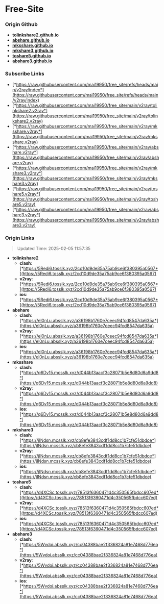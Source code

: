 # Free-Site

### Origin Github

- [**tolinkshare2.github.io**](https://github.com/tolinkshare2/tolinkshare2.github.io)
- [**abshare.github.io**](https://github.com/abshare/abshare.github.io)
- [**mksshare.github.io**](https://github.com/mksshare/mksshare.github.io)
- [**mkshare3.github.io**](https://github.com/mkshare3/mkshare3.github.io)
- [**toshare5.github.io**](https://github.com/toshare5/toshare5.github.io)
- [**abshare3.github.io**](https://github.com/abshare3/abshare3.github.io)

### Subscribe Links

- [*https://raw.githubusercontent.com/mai19950/free_site/refs/heads/main/v2ray/index*](https://raw.githubusercontent.com/mai19950/free_site/refs/heads/main/v2ray/index)
- [*https://raw.githubusercontent.com/mai19950/free_site/main/v2ray/tolinkshare2.v2ray*](https://raw.githubusercontent.com/mai19950/free_site/main/v2ray/tolinkshare2.v2ray)
- [*https://raw.githubusercontent.com/mai19950/free_site/main/v2ray/mksshare.v2ray*](https://raw.githubusercontent.com/mai19950/free_site/main/v2ray/mksshare.v2ray)
- [*https://raw.githubusercontent.com/mai19950/free_site/main/v2ray/abshare.v2ray*](https://raw.githubusercontent.com/mai19950/free_site/main/v2ray/abshare.v2ray)
- [*https://raw.githubusercontent.com/mai19950/free_site/main/v2ray/mkshare3.v2ray*](https://raw.githubusercontent.com/mai19950/free_site/main/v2ray/mkshare3.v2ray)
- [*https://raw.githubusercontent.com/mai19950/free_site/main/v2ray/toshare5.v2ray*](https://raw.githubusercontent.com/mai19950/free_site/main/v2ray/toshare5.v2ray)
- [*https://raw.githubusercontent.com/mai19950/free_site/main/v2ray/abshare3.v2ray*](https://raw.githubusercontent.com/mai19950/free_site/main/v2ray/abshare3.v2ray)

### Origin Links

> Updated Time: 2025-02-05 11:57:35

- **tolinkshare2**
  - **clash**: [*https://5Redi6.tosslk.xyz/2cd10d9de35a75ab9ce6f380395a0567*](https://5Redi6.tosslk.xyz/2cd10d9de35a75ab9ce6f380395a0567)
  - **v2ray**: [*https://5Redi6.tosslk.xyz/2cd10d9de35a75ab9ce6f380395a0567*](https://5Redi6.tosslk.xyz/2cd10d9de35a75ab9ce6f380395a0567)
  - **ios**: [*https://5Redi6.tosslk.xyz/2cd10d9de35a75ab9ce6f380395a0567*](https://5Redi6.tosslk.xyz/2cd10d9de35a75ab9ce6f380395a0567)
- **abshare**
  - **clash**: [*https://el0nLu.absslk.xyz/a36198b1760e7ceec94fcd8547da635a*](https://el0nLu.absslk.xyz/a36198b1760e7ceec94fcd8547da635a)
  - **v2ray**: [*https://el0nLu.absslk.xyz/a36198b1760e7ceec94fcd8547da635a*](https://el0nLu.absslk.xyz/a36198b1760e7ceec94fcd8547da635a)
  - **ios**: [*https://el0nLu.absslk.xyz/a36198b1760e7ceec94fcd8547da635a*](https://el0nLu.absslk.xyz/a36198b1760e7ceec94fcd8547da635a)
- **mksshare**
  - **clash**: [*https://q6Dv15.mcsslk.xyz/d044b13aacf3c28071b5e8d80d6a9dd8*](https://q6Dv15.mcsslk.xyz/d044b13aacf3c28071b5e8d80d6a9dd8)
  - **v2ray**: [*https://q6Dv15.mcsslk.xyz/d044b13aacf3c28071b5e8d80d6a9dd8*](https://q6Dv15.mcsslk.xyz/d044b13aacf3c28071b5e8d80d6a9dd8)
  - **ios**: [*https://q6Dv15.mcsslk.xyz/d044b13aacf3c28071b5e8d80d6a9dd8*](https://q6Dv15.mcsslk.xyz/d044b13aacf3c28071b5e8d80d6a9dd8)
- **mkshare3**
  - **clash**: [*https://jINdsn.mcsslk.xyz/cb8efe3843cdf1dd8cc1b7cfe51dbdce*](https://jINdsn.mcsslk.xyz/cb8efe3843cdf1dd8cc1b7cfe51dbdce)
  - **v2ray**: [*https://jINdsn.mcsslk.xyz/cb8efe3843cdf1dd8cc1b7cfe51dbdce*](https://jINdsn.mcsslk.xyz/cb8efe3843cdf1dd8cc1b7cfe51dbdce)
  - **ios**: [*https://jINdsn.mcsslk.xyz/cb8efe3843cdf1dd8cc1b7cfe51dbdce*](https://jINdsn.mcsslk.xyz/cb8efe3843cdf1dd8cc1b7cfe51dbdce)
- **toshare5**
  - **clash**: [*https://d4XCSc.tosslk.xyz/78513f6360471d4c350565fbdcc607ed*](https://d4XCSc.tosslk.xyz/78513f6360471d4c350565fbdcc607ed)
  - **v2ray**: [*https://d4XCSc.tosslk.xyz/78513f6360471d4c350565fbdcc607ed*](https://d4XCSc.tosslk.xyz/78513f6360471d4c350565fbdcc607ed)
  - **ios**: [*https://d4XCSc.tosslk.xyz/78513f6360471d4c350565fbdcc607ed*](https://d4XCSc.tosslk.xyz/78513f6360471d4c350565fbdcc607ed)
- **abshare3**
  - **clash**: [*https://5Wvdoi.absslk.xyz/cc04388bae2f336824a81e7468d776ea*](https://5Wvdoi.absslk.xyz/cc04388bae2f336824a81e7468d776ea)
  - **v2ray**: [*https://5Wvdoi.absslk.xyz/cc04388bae2f336824a81e7468d776ea*](https://5Wvdoi.absslk.xyz/cc04388bae2f336824a81e7468d776ea)
  - **ios**: [*https://5Wvdoi.absslk.xyz/cc04388bae2f336824a81e7468d776ea*](https://5Wvdoi.absslk.xyz/cc04388bae2f336824a81e7468d776ea)
